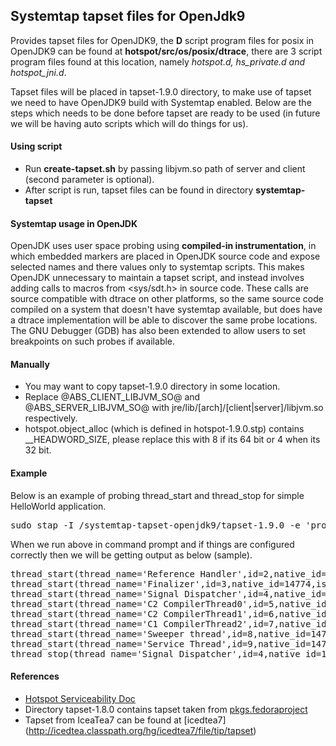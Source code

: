 ## Systemtap tapset files for OpenJdk9

Provides tapset files for OpenJDK9, the **D** script program files for posix in OpenJDK9 can be found at **hotspot/src/os/posix/dtrace**, there are 3 script program files found at this location, namely *hotspot.d, hs_private.d and hotspot_jni.d*.

Tapset files will be placed in tapset-1.9.0 directory, to make use of tapset we need to have OpenJDK9 build with Systemtap enabled.
Below are the steps which needs to be done before tapset are ready to be used (in future we will be having auto scripts which will do things for us).

#### Using script 
* Run **create-tapset.sh** by passing libjvm.so path of server and client (second parameter is optional).
* After script is run, tapset files can be found in directory **systemtap-tapset**

#### Systemtap usage in OpenJDK
OpenJDK uses user space probing using **compiled-in instrumentation**, in which embedded markers are placed in OpenJDK source code and expose selected names and there values only to systemtap scripts. This makes OpenJDK unnecessary to maintain a tapset script, and instead involves adding calls to macros from <sys/sdt.h> in source code. These calls are source compatible with dtrace on other platforms, so the same source code compiled on a system that doesn't have systemtap available, but does have a dtrace implementation will be able to discover the same probe locations. The GNU Debugger (GDB) has also been extended to allow users to set breakpoints on such probes if available.


#### Manually
* You may want to copy tapset-1.9.0 directory in some location.
* Replace @ABS_CLIENT_LIBJVM_SO@ and @ABS_SERVER_LIBJVM_SO@ with jre/lib/[arch]/[client|server]/libjvm.so respectively.
* hotspot.object_alloc (which is defined in hotspot-1.9.0.stp) contains __HEADWORD_SIZE, please replace this with 8 if its 64 bit or 4 when its 32 bit.

#### Example
Below is an example of probing thread_start and thread_stop for simple HelloWorld application.

<pre>
sudo stap -I <PATH>/systemtap-tapset-openjdk9/tapset-1.9.0 -e 'probe hotspot.thread_* {log(probestr)}' -c 'JAVA_HOME_OPENJDK_9/bin/java -XX:+ExtendedDTraceProbes HelloWorld'
</pre>

When we run above in command prompt and if things are configured correctly then we will be getting output as below (sample).

<pre>
thread_start(thread_name='Reference Handler',id=2,native_id=14773,is_daemon=1)
thread_start(thread_name='Finalizer',id=3,native_id=14774,is_daemon=1)
thread_start(thread_name='Signal Dispatcher',id=4,native_id=14775,is_daemon=1)
thread_start(thread_name='C2 CompilerThread0',id=5,native_id=14776,is_daemon=1)
thread_start(thread_name='C2 CompilerThread1',id=6,native_id=14777,is_daemon=1)
thread_start(thread_name='C1 CompilerThread2',id=7,native_id=14778,is_daemon=1)
thread_start(thread_name='Sweeper thread',id=8,native_id=14779,is_daemon=1)
thread_start(thread_name='Service Thread',id=9,native_id=14780,is_daemon=1)
thread_stop(thread_name='Signal Dispatcher',id=4,native_id=14775,is_daemon=1)
</pre>

#### References
- [Hotspot Serviceability Doc](http://openjdk.java.net/groups/hotspot/docs/Serviceability.html)
-  Directory tapset-1.8.0 contains tapset taken from [pkgs.fedoraproject](http://pkgs.fedoraproject.org/repo/pkgs/java-1.8.0-openjdk/systemtap-tapset.tar.gz/94ca5a45c3cb3b85c4577d0891166007/systemtap-tapset.tar.gz)
-  Tapset from IceaTea7 can be found at [icedtea7] (http://icedtea.classpath.org/hg/icedtea7/file/tip/tapset)
